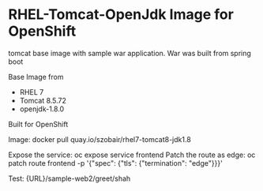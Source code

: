 # RHEL-Tomcat-OpenJdk Image for OpenShift

tomcat base image with sample war application. War was built from spring boot

Base Image from

- RHEL 7
- Tomcat 8.5.72
- openjdk-1.8.0

Built for OpenShift


Image: docker pull quay.io/szobair/rhel7-tomcat8-jdk1.8

Expose the service: oc expose service frontend
Patch the route as edge: oc patch route frontend -p '{"spec": {"tls": {"termination": "edge"}}}'

Test: {URL}/sample-web2/greet/shah
